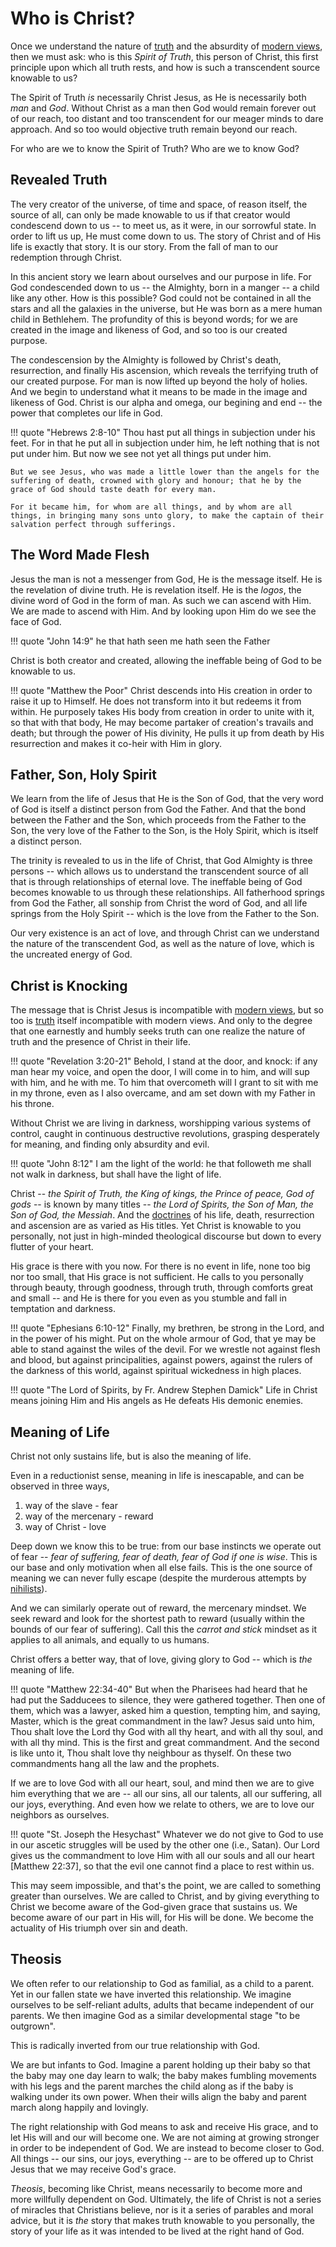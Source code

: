 # Who is Christ?

Once we understand the nature of
 [truth](truth.md) and the absurdity of [modern views](modern-views/index.md), then we must ask: who is this *Spirit of Truth*, this person of Christ, this first principle upon which all truth rests, and how is such a transcendent source knowable to us?

The Spirit of Truth *is* necessarily Christ Jesus, as He is necessarily both *man* and *God*.
Without Christ as a man then God would remain forever out of our reach, too distant and too transcendent for our meager minds to dare approach. And so too would objective truth remain beyond our reach.

For who are we to know the Spirit of Truth? Who are we to know God?







## Revealed Truth 

The very creator of the universe, of time and space, of reason itself, the source of all, can only be made knowable to us if that creator would condescend down to us -- to meet us, as it were, in our sorrowful state.
In order to lift us up, He must come down to us.
The story of Christ and of His life is exactly that story. It is our story. From the fall of man to our redemption through Christ.

In this ancient story we learn about ourselves and our purpose in life. For God condescended down to us -- the Almighty, born in a manger -- a child like any other. How is this possible? God could not be contained in all the stars and all the galaxies in the universe, but He was born as a mere human child in Bethlehem. The profundity of this is beyond words; for we are created in the image and likeness of God, and so too is our created purpose.

The condescension by the Almighty is followed by Christ's death, resurrection, and finally His ascension, which reveals the terrifying truth of our created purpose. For man is now lifted up beyond the holy of holies. And we begin to understand what it means to be made in the image and likeness of God.
Christ is our alpha and omega, our begining and end -- the power that completes our life in God.

!!! quote "Hebrews 2:8-10"
    Thou hast put all things in subjection under his feet. For in that he put all in subjection under him, he left nothing that is not put under him. But now we see not yet all things put under him.
    
    But we see Jesus, who was made a little lower than the angels for the suffering of death, crowned with glory and honour; that he by the grace of God should taste death for every man.
     
    For it became him, for whom are all things, and by whom are all things, in bringing many sons unto glory, to make the captain of their salvation perfect through sufferings.





## The Word Made Flesh

Jesus the man is not a messenger from God, He is the message itself.
He is the revelation of divine truth.
He is revelation itself.
He is the *logos*, the divine word of God in the form of man.
As such we can ascend with Him. We are made to ascend with Him. And by looking upon Him do we see the face of God.

!!! quote "John 14:9"
    he that hath seen me hath seen the Father

Christ is both creator and created, allowing the ineffable being of God to be knowable to us.


!!! quote "Matthew the Poor"
    Christ descends into His creation in order to raise it up to Himself. He does not transform into it but redeems it from within. He purposely takes His body from creation in order to unite with it, so that with that body, He may become partaker of creation's travails and death; but through the power of His divinity, He pulls it up from death by His resurrection and makes it co-heir with Him in glory.







## Father, Son, Holy Spirit

We learn from the life of Jesus that He is the Son of God, that the very word of God is itself a distinct person from God the Father. And that the bond between the Father and the Son, which proceeds from the Father to the Son, the very love of the Father to the Son, is the Holy Spirit, which is itself a distinct person.

The trinity is revealed to us in the life of Christ, that God Almighty is three persons -- which allows us to understand the transcendent source of all that is through relationships of eternal love. The ineffable being of God becomes knowable to us through these relationships. All fatherhood springs from God the Father, all sonship from Christ the word of God, and all life springs from the Holy Spirit -- which is the love from the Father to the Son.

Our very existence is an act of love, and through Christ can we understand the nature of the transcendent God, as well as the nature of love, which is the uncreated energy of God.







## Christ is Knocking


The message that is Christ Jesus is incompatible with [modern views](modern-views/index.md), but so too is [truth](truth.md) itself incompatible with modern views. And only to the degree that one earnestly and humbly seeks truth can one realize the nature of truth and the presence of Christ in their life.

!!! quote "Revelation 3:20-21"
    Behold, I stand at the door, and knock: if any man hear my voice, and open the door, I will come in to him, and will sup with him, and he with me. To him that overcometh will I grant to sit with me in my throne, even as I also overcame, and am set down with my Father in his throne.


Without Christ we are living in darkness, worshipping various systems of control, caught in continuous destructive revolutions, grasping desperately for meaning, and finding only absurdity and evil.

!!! quote "John 8:12"
    I am the light of the world: he that followeth me shall not walk in darkness, but shall have the light of life.


Christ -- *the Spirit of Truth, the King of kings, the Prince of peace, God of gods* -- is known by many titles -- *the Lord of Spirits, the Son of Man, the Son of God, the Messiah*.
And the [doctrines](doctrines/christ.md) of his life, death, resurrection and ascension are as varied as His titles.
Yet Christ is knowable to you personally, not just in high-minded theological discourse but down to every flutter of your heart.

His grace is there with you now.
For there is no event in life, none too big nor too small, that His grace is not sufficient.
He calls to you personally through beauty, through goodness, through truth, through comforts great and small -- and He is there for you even as you stumble and fall in temptation and darkness.

!!! quote "Ephesians 6:10-12"
    Finally, my brethren, be strong in the Lord, and in the power of his might. Put on the whole armour of God, that ye may be able to stand against the wiles of the devil. For we wrestle not against flesh and blood, but against principalities, against powers, against the rulers of the darkness of this world, against spiritual wickedness in high places.


!!! quote "The Lord of Spirits, by Fr. Andrew Stephen Damick"
    Life in Christ means joining Him and His angels as He defeats His demonic enemies.









## Meaning of Life

Christ not only sustains life, but is also the meaning of life.

Even in a reductionist sense, meaning in life is inescapable, and can be observed in three ways,

1. way of the slave - fear
2. way of the mercenary - reward
3. way of Christ - love

Deep down we know this to be true: from our base instincts we operate out of fear -- *fear of suffering, fear of death, fear of God if one is wise*. 
This is our base and only motivation when all else fails. 
This is the one source of meaning we can never fully escape (despite the murderous attempts by [nihilists](modern-views/index.md)).

And we can similarly operate out of reward, the mercenary mindset. 
We seek reward and look for the shortest path to reward (usually within the bounds of our fear of suffering).
Call this the *carrot and stick* mindset as it applies to all animals, and equally to us humans.

Christ offers a better way, that of love, giving glory to God -- which is *the* meaning of life.



!!! quote "Matthew 22:34-40"
    But when the Pharisees had heard that he had put the Sadducees to silence, they were gathered together. Then one of them, which was a lawyer, asked him a question, tempting him, and saying, Master, which is the great commandment in the law? Jesus said unto him, Thou shalt love the Lord thy God with all thy heart, and with all thy soul, and with all thy mind. This is the first and great commandment. And the second is like unto it, Thou shalt love thy neighbour as thyself. On these two commandments hang all the law and the prophets.

If we are to love God with all our heart, soul, and mind then we are to give him everything that we are -- all our sins, all our talents, all our suffering, all our joys, everything. 
And even how we relate to others, we are to love our neighbors as ourselves.


!!! quote "St. Joseph the Hesychast"
    Whatever we do not give to God to use in our ascetic struggles will be used by the other one (i.e., Satan). Our Lord gives us the commandment to love Him with all our souls and all our heart [Matthew 22:37], so that the evil one cannot find a place to rest within us.


This may seem impossible, and that's the point, we are called to something greater than ourselves. We are called to Christ, and by giving everything to Christ we become aware of the God-given grace that sustains us. We become aware of our part in His will, for His will be done.
We become the actuality of His triumph over sin and death.









## Theosis

We often refer to our relationship to God as familial, as a child to a parent. 
Yet in our fallen state we have inverted this relationship. 
We imagine ourselves to be self-reliant adults, adults that became independent of our parents. 
We then imagine God as a similar developmental stage "to be outgrown".

This is radically inverted from our true relationship with God. 

We are but infants to God. 
Imagine a parent holding up their baby so that the baby may one day learn to walk; the baby makes fumbling movements with his legs and the parent marches the child along as if the baby is walking under its own power. When their wills align the baby and parent march along happily and lovingly.

The right relationship with God means to ask and receive His grace, and to let His will and our will become one. 
We are not aiming at growing stronger in order to be independent of God. 
We are instead to become closer to God.
All things -- our sins, our joys, everything -- are to be offered up to Christ Jesus that we may receive God's grace. 

*Theosis*, becoming like Christ, means necessarily to become more and more willfully dependent on God.
Ultimately, the life of Christ is not a series of miracles that Christians believe, nor is it a series of parables and moral advice, but it is *the* story that makes truth knowable to you personally, the story of your life as it was intended to be lived at the right hand of God.












